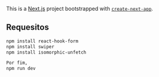 This is a [Next.js](https://nextjs.org/) project bootstrapped with [`create-next-app`](https://github.com/vercel/next.js/tree/canary/packages/create-next-app).

## Requesitos

```bash
npm install react-hook-form
npm install swiper
npm install isomorphic-unfetch

Por fim,
npm run dev
